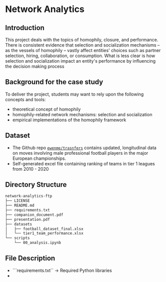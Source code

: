 # Network Analytics 

## Introduction
This project deals with the topics of homophily, closure, and
performance. There is consistent evidence that selection and socialization
mechanisms – as the vessels of homophily – vastly affect entities' choices
such as partner selection, hiring, collaboration, or consumption. What is less
clear is how selection and socialization impact an entity's performance by
influencing the decision making process

## Background for the case study
To deliver the project, students may want to rely upon the following concepts
and tools:
- theoretical concept of homophily
- homophily-related network mechanisms: selection and socialization
- empirical implementations of the homophily framework

## Dataset
* The Github repo [`ewenme/trasnfers`](https://github.com/ewenme/transfers)
contains updated, longitudinal data on moves involving male professional
football players in the major European championships.
* Self-generated excel file containing ranking of teams in tier 1 leagues
from 2010 - 2020 

## Directory Structure
``` bash
network-analytics-ftp
├── LICENSE
├── README.md
├── requirements.txt
├── companion_document.pdf
├── presentation.pdf
├── datasets
│   ├── football_dataset_final.xlsx
│   └── tier1_team_performance.xlsx
└── scripts
    └── 00_analysis.ipynb
```

## File Description
* ```requirements.txt`` -> Required Python libraries 
*
